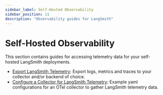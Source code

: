 ```yaml
---
sidebar_label: Self-Hosted Observability
sidebar_position: 11
description: "Observability guides for LangSmith"
---
```


# Self-Hosted Observability

This section contains guides for accessing telemetry data for your self-hosted LangSmith deployments.

- [Export LangSmith Telemetry](./observability/export_backend): Export logs, metrics and traces to your collector and/or backend of choice.
- [Configure a Collector for LangSmith Telemetry](./observability/langsmith_collector): Example yaml configurations for an OTel collector to gather LangSmith telemetry data.
